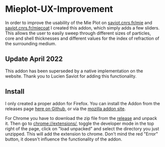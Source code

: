 # Mieplot-UX-Improvement

In order to improve the usability of the Mie Plot on [saviot.cnrs.fr/mie](https://saviot.cnrs.fr/mie/index.en.html) and [saviot.cnrs.fr/miecoat](https://saviot.cnrs.fr/miecoat/index.en.html) I created this addon, which simply adds a few sliders. This allows the user to easily sweep through different sizes of particles, core and shell thicknesses and different values for the index of refraction of the surrounding medium.

## Update April 2022

This addon has been superseded by a native implementation on the website. Thank you to Lucien Saviot for adding this functionality.

## Install

I only created a proper addon for Firefox. You can install the Addon from the releases page [here on Github](https://github.com/JulianKauth/Mieplot-UX-Improvement/releases/tag/v1.4), or via the [mozilla addon site](https://addons.mozilla.org/de/firefox/addon/better-ux-for-saviot-cnrs-fr/).

For Chrome you have to download the zip file from the [release](https://github.com/JulianKauth/Mieplot-UX-Improvement/releases/tag/v1.4) and unpack it. Then go to [chrome://extensions/](chrome://extensions/), toggle the developer mode in the top right of the page, click on "load unpacked" and select the directory you just unzipped. This will add the extension to chrome. Don't mind the red "Error" button, it doesn't influence the functionality of the addon.
